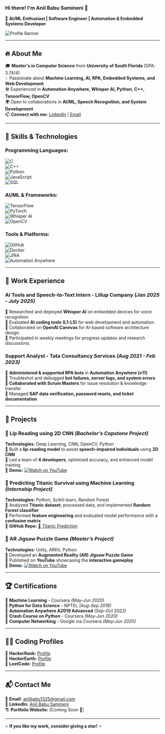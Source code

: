 ### Hi there! I'm **Anil Babu Samineni** 👋

🚀 **AI/ML Enthusiast | Software Engineer | Automation & Embedded Systems Developer**

![Profile Banner](https://source.unsplash.com/1600x400/?technology,ai)

---

## 🔥 About Me

🎓 **Master's in Computer Science** from **University of South Florida** (GPA: 3.74/4)  
💡 Passionate about **Machine Learning, AI, RPA, Embedded Systems, and Web Development**  
🛠️ Experienced in **Automation Anywhere, Whisper AI, Python, C++, TensorFlow, OpenCV**  
🌍 Open to collaborations in **AI/ML, Speech Recognition, and System Development**  
📫 **Connect with me:** [LinkedIn](https://www.linkedin.com/in/anil-babu-samineni-626a9a178) | [Email](mailto:anilbabu1325@gmail.com)  

---

## 🚀 Skills & Technologies

### **Programming Languages:**
![C](https://img.shields.io/badge/-C-00599C?style=flat&logo=c&logoColor=white)  
![C++](https://img.shields.io/badge/-C++-00599C?style=flat&logo=c%2B%2B&logoColor=white)  
![Python](https://img.shields.io/badge/-Python-3776AB?style=flat&logo=python&logoColor=white)  
![JavaScript](https://img.shields.io/badge/-JavaScript-F7DF1E?style=flat&logo=javascript&logoColor=black)  
![SQL](https://img.shields.io/badge/-SQL-4479A1?style=flat&logo=mysql&logoColor=white)  

### **AI/ML & Frameworks:**
![TensorFlow](https://img.shields.io/badge/-TensorFlow-FF6F00?style=flat&logo=tensorflow&logoColor=white)  
![PyTorch](https://img.shields.io/badge/-PyTorch-EE4C2C?style=flat&logo=pytorch&logoColor=white)  
![Whisper AI](https://img.shields.io/badge/-Whisper%20AI-00C7B7?style=flat&logo=ai&logoColor=white)  
![OpenCV](https://img.shields.io/badge/-OpenCV-5C3EE8?style=flat&logo=opencv&logoColor=white)  

### **Tools & Platforms:**
![GitHub](https://img.shields.io/badge/-GitHub-181717?style=flat&logo=github&logoColor=white)  
![Docker](https://img.shields.io/badge/-Docker-2496ED?style=flat&logo=docker&logoColor=white)  
![JIRA](https://img.shields.io/badge/-JIRA-0052CC?style=flat&logo=jira&logoColor=white)  
![Automation Anywhere](https://img.shields.io/badge/-Automation%20Anywhere-FF9E0F?style=flat)  

---

## 💼 Work Experience

### **AI Tools and Speech-to-Text Intern - Lillup Company** *(Jan 2025 - July 2025)*
🔹 Researched and deployed **Whisper AI** on embedded devices for voice recognition.  
🔹 Evaluated **AI coding tools (L1-L5)** for web development and automation.  
🔹 Collaborated on **OpenAI Canevas** for AI-based software architecture design.  
🔹 Participated in weekly meetings for progress updates and research discussions.  

### **Support Analyst - Tata Consultancy Services** *(Aug 2021 - Feb 2023)*
🔹 **Administered & supported RPA bots** in **Automation Anywhere (v11)**  
🔹 Troubleshot and debugged **bot failures, server logs, and system errors**  
🔹 **Collaborated with Scrum Masters** for issue resolution & knowledge transfer  
🔹 Managed **SAP data verification, password resets, and ticket documentation**  

---

## 📌 Projects

### **🎯 Lip Reading using 2D CNN** *(Bachelor’s Capstone Project)*
**Technologies:** Deep Learning, CNN, OpenCV, Python  
🔹 Built a **lip-reading model** to assist **speech-impaired individuals** using **2D CNN**  
🔹 Led a team of **4 developers**, optimized accuracy, and enhanced model training  
🔹 **Demo:** [![Watch on YouTube](https://img.shields.io/badge/YouTube-Demo-red?logo=youtube)](https://youtu.be/YOUR_VIDEO_LINK)

### **🎯 Predicting Titanic Survival using Machine Learning** *(Internship Project)*
**Technologies:** Python, Scikit-learn, Random Forest  
🔹 Analyzed **Titanic dataset**, processed data, and implemented **Random Forest classifier**  
🔹 Performed **feature engineering** and evaluated model performance with a **confusion matrix**  
🔹 **GitHub Repo:** [🔗 Titanic Prediction](https://github.com/YOUR_GITHUB_LINK)

### **🎯 AR Jigsaw Puzzle Game** *(Master’s Project)*
**Technologies:** Unity, ARKit, Python  
🔹 Developed an **Augmented Reality (AR) Jigsaw Puzzle Game**  
🔹 Published on **YouTube** showcasing the **interactive gameplay**  
🔹 **Demo:** [![Watch on YouTube](https://img.shields.io/badge/YouTube-Demo-red?logo=youtube)](https://youtu.be/YOUR_VIDEO_LINK)

---

## 🏆 Certifications

📜 **Machine Learning** - Coursera *(May-Jun 2020)*  
📜 **Python for Data Science** - NPTEL *(Aug-Sep 2019)*  
📜 **Automation Anywhere A2019 Advanced** *(Sep-Oct 2022)*  
📜 **Crash Course on Python** - Coursera *(May-Jun 2020)*  
📜 **Computer Networking** - Google via Coursera *(May-Jun 2020)*  

---

## 👨‍💻 Coding Profiles

🔹 **HackerRank:** [Profile](https://www.hackerrank.com/YOUR_USERNAME)  
🔹 **HackerEarth:** [Profile](https://www.hackerearth.com/@YOUR_USERNAME)  
🔹 **LeetCode:** [Profile](https://leetcode.com/YOUR_USERNAME)  

---

## 📬 Contact Me

📧 **Email:** [anilbabu1325@gmail.com](mailto:anilbabu1325@gmail.com)  
💼 **LinkedIn:** [Anil Babu Samineni](https://www.linkedin.com/in/anil-babu-samineni-626a9a178)  
🌎 **Portfolio Website:** [Coming Soon 🚀]

---

⭐ **If you like my work, consider giving a star!** ⭐
